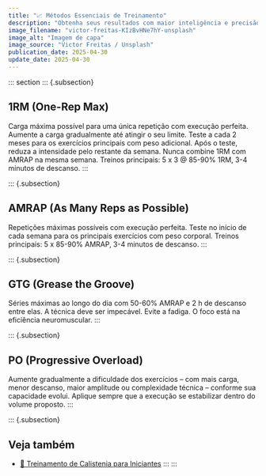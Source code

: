 ```yaml
---
title: "📈 Métodos Essenciais de Treinamento"
description: "Obtenha seus resultados com maior inteligência e precisão."
image_filename: "victor-freitas-KIzBvHNe7hY-unsplash"
image_alt: "Imagem de capa"
image_source: "Victor Freitas / Unsplash"
publication_date: 2025-04-30
update_date: 2025-04-30
---
```

::: section
::: {.subsection}
## 1RM (One-Rep Max)

Carga máxima possível para uma única repetição com execução perfeita. Aumente a carga gradualmente até atingir o seu limite. Teste a cada 2 meses para os exercícios principais com peso adicional. Após o teste, reduza a intensidade pelo restante da semana. Nunca combine 1RM com AMRAP na mesma semana. Treinos principais: 5 x 3 @ 85-90% 1RM, 3-4 minutos de descanso.
:::

::: {.subsection}
## AMRAP (As Many Reps as Possible)

Repetições máximas possíveis com execução perfeita. Teste no início de cada semana para os principais exercícios com peso corporal. Treinos principais: 5 x 85-90% AMRAP, 3-4 minutos de descanso.
:::

::: {.subsection}
## GTG (Grease the Groove)

Séries máximas ao longo do dia com 50-60% AMRAP e 2 h de descanso entre elas. A técnica deve ser impecável. Evite a fadiga. O foco está na eficiência neuromuscular.
:::

::: {.subsection}
## PO (Progressive Overload)

Aumente gradualmente a dificuldade dos exercícios – com mais carga, menor descanso, maior amplitude ou complexidade técnica – conforme sua capacidade evolui. Aplique sempre que a execução se estabilizar dentro do volume proposto.
:::

::: {.subsection}
## Veja também
* [🤸 Treinamento de Calistenia para Iniciantes](/calisthenics-training-for-beginners/)
:::
:::
